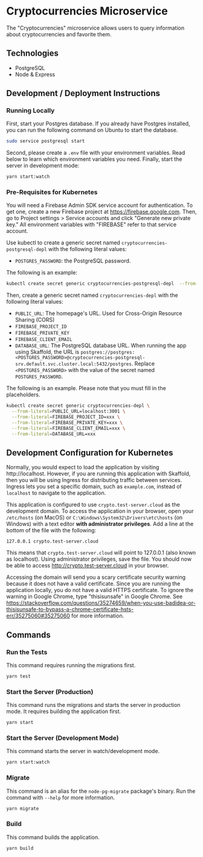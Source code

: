 # Cryptocurrencies Microservice

The "Cryptocurrencies" microservice allows users to query information about cryptocurrencies and favorite them.

## Technologies

- PostgreSQL
- Node & Express

## Development / Deployment Instructions

### Running Locally

First, start your Postgres database. If you already have Postgres installed, you can run the following command on Ubuntu to start the database.

```bash
sudo service postgresql start
```

Second, please create a `.env` file with your environment variables. Read below to learn which environment variables you need. Finally, start the server in development mode:

```bash
yarn start:watch
```

### Pre-Requisites for Kubernetes

You will need a Firebase Admin SDK service account for authentication. To get one, create a new Firebase project at https://firebase.google.com. Then, go to Project settings > Service accounts and click "Generate new private key." All environment variables with "FIREBASE" refer to that service account.

Use kubectl to create a generic secret named `cryptocurrencies-postgresql-depl` with the following literal values:

- `POSTGRES_PASSWORD`: the PostgreSQL password.

The following is an example:

```bash
kubectl create secret generic cryptocurrencies-postgresql-depl  --from-literal=POSTGRES_PASSWORD=postgres
```

Then, create a generic secret named `cryptocurrencies-depl` with the following literal values:

- `PUBLIC_URL`: The homepage's URL. Used for Cross-Origin Resource Sharing (CORS)
- `FIREBASE_PROJECT_ID`
- `FIREBASE_PRIVATE_KEY`
- `FIREBASE_CLIENT_EMAIL`
- `DATABASE_URL`: The PostgreSQL database URL. When running the app using Skaffold, the URL is `postgres://postgres:<POSTGRES_PASSWORD>@cryptocurrencies-postgresql-srv.default.svc.cluster.local:5432/postgres`. Replace `<POSTGRES_PASSWORD>` with the value of the secret named `POSTGRES_PASSWORD`.

The following is an example. Please note that you must fill in the placeholders.

```bash
kubectl create secret generic cryptocurrencies-depl \
  --from-literal=PUBLIC_URL=localhost:3001 \
  --from-literal=FIREBASE_PROJECT_ID=xxx \
  --from-literal=FIREBASE_PRIVATE_KEY=xxx \
  --from-literal=FIREBASE_CLIENT_EMAIL=xxx \
  --from-literal=DATABASE_URL=xxx
```

## Development Configuration for Kubernetes

Normally, you would expect to load the application by visiting http://localhost. However, if you are running this application with Skaffold, then you will be using Ingress for distributing traffic between services. Ingress lets you set a specific domain, such as `example.com`, instead of `localhost` to navigate to the application.

This application is configured to use `crypto.test-server.cloud` as the development domain. To access the application in your browser, open your `/etc/hosts` (on MacOS) or `C:\Windows\System32\Drivers\etc\hosts` (on Windows) with a text editor **with administrator privileges**. Add a line at the bottom of the file with the following:

```
127.0.0.1 crypto.test-server.cloud
```

This means that `crypto.test-server.cloud` will point to 127.0.0.1 (also known as localhost). Using administrator privileges, save the file. You should now be able to access http://crypto.test-server.cloud in your browser.

Accessing the domain will send you a scary certificate security warning because it does not have a valid certificate. Since you are running the application locally, you do not have a valid HTTPS certificate. To ignore the warning in Google Chrome, type "thisisunsafe" in Google Chrome. See https://stackoverflow.com/questions/35274659/when-you-use-badidea-or-thisisunsafe-to-bypass-a-chrome-certificate-hsts-err/35275060#35275060 for more information.

## Commands

### Run the Tests

This command requires running the migrations first.

```bash
yarn test
```

### Start the Server (Production)

This command runs the migrations and starts the server in production mode. It requires building the application first.

```bash
yarn start
```

### Start the Server (Development Mode)

This command starts the server in watch/development mode.

```bash
yarn start:watch
```

### Migrate

This command is an alias for the `node-pg-migrate` package's binary. Run the command with `--help` for more information.

```bash
yarn migrate
```

### Build

This command builds the application.

```bash
yarn build
```
